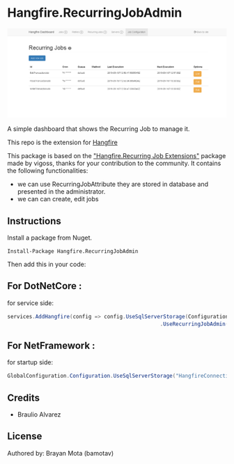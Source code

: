 # Hangfire.RecurringJobAdmin

![dashboard](Content/dashboard.png)

A simple dashboard that shows the Recurring Job to manage it.

This repo is the extension for [Hangfire](https://github.com/HangfireIO/Hangfire)

This package is based on the ["Hangfire.Recurring Job Extensions"](https://github.com/icsharp/Hangfire.RecurringJobExtensions/) package made by vigoss, thanks for your contribution to the community. It contains the following functionalities: 

* we can use RecurringJobAttribute they are stored in database and presented in the administrator.
* we can can create, edit jobs

## Instructions
Install a package from Nuget. 
```
Install-Package Hangfire.RecurringJobAdmin
```

Then add this in your code:

## For DotNetCore  :
for service side:
```csharp
services.AddHangfire(config => config.UseSqlServerStorage(Configuration.GetConnectionString("HangfireConnection"))
                                                 .UseRecurringJobAdmin(typeof(Startup).Assembly))
```

## For NetFramework  :
for startup side:
```csharp
GlobalConfiguration.Configuration.UseSqlServerStorage("HangfireConnection").UseRecurringJobAdmin(typeof(Startup).Assembly)
```

## Credits
 * Braulio Alvarez

## License
Authored by: Brayan Mota (bamotav)



